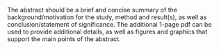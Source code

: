 The abstract should be a brief and concise summary of the background/motivation for the study,
method and result(s), as well as conclusion/statement of significance.
The additional 1-page pdf can be used to provide additional details,
as well as figures and graphics that support the main points of the abstract.
